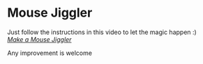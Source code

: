 ﻿# Mouse Jiggler

Just follow the instructions in this video to let the magic happen :)<br>
*[Make a Mouse Jiggler](https://youtu.be/ai8LfhxifDM)*

Any improvement is welcome
